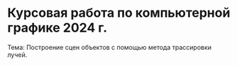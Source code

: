 # Курсовая работа по компьютерной графике 2024 г.
Тема: Построение сцен объектов с помощью метода трассировки лучей.
